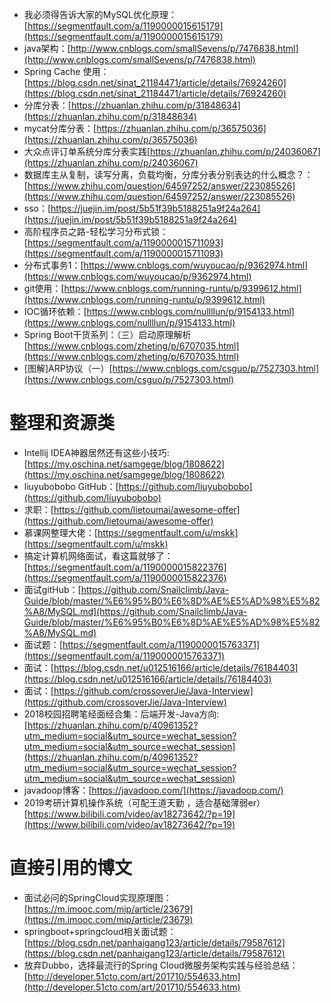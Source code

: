 - 我必须得告诉大家的MySQL优化原理：[https://segmentfault.com/a/1190000015615179](https://segmentfault.com/a/1190000015615179)
- java架构：[http://www.cnblogs.com/smallSevens/p/7476838.html](http://www.cnblogs.com/smallSevens/p/7476838.html)
- Spring Cache 使用：[https://blog.csdn.net/sinat_21184471/article/details/76924260](https://blog.csdn.net/sinat_21184471/article/details/76924260)
- 分库分表：[https://zhuanlan.zhihu.com/p/31848634](https://zhuanlan.zhihu.com/p/31848634)
- mycat分库分表：[https://zhuanlan.zhihu.com/p/36575036](https://zhuanlan.zhihu.com/p/36575036)
- 大众点评订单系统分库分表实践[https://zhuanlan.zhihu.com/p/24036067](https://zhuanlan.zhihu.com/p/24036067)
- 数据库主从复制，读写分离，负载均衡，分库分表分别表达的什么概念？：[https://www.zhihu.com/question/64597252/answer/223085526](https://www.zhihu.com/question/64597252/answer/223085526)
- sso：[https://juejin.im/post/5b51f39b5188251a9f24a264](https://juejin.im/post/5b51f39b5188251a9f24a264)
- 高阶程序员之路-轻松学习分布式锁：[https://segmentfault.com/a/1190000015711093](https://segmentfault.com/a/1190000015711093)
- 分布式事务1：[https://www.cnblogs.com/wuyoucao/p/9362974.html](https://www.cnblogs.com/wuyoucao/p/9362974.html)
- git使用：[https://www.cnblogs.com/running-runtu/p/9399612.html](https://www.cnblogs.com/running-runtu/p/9399612.html)
- IOC循环依赖：[https://www.cnblogs.com/nullllun/p/9154133.html](https://www.cnblogs.com/nullllun/p/9154133.html)
- Spring Boot干货系列：（三）启动原理解析[https://www.cnblogs.com/zheting/p/6707035.html](https://www.cnblogs.com/zheting/p/6707035.html)
- [图解]ARP协议（一）[https://www.cnblogs.com/csguo/p/7527303.html](https://www.cnblogs.com/csguo/p/7527303.html)

# 整理和资源类 #


- Intellij IDEA神器居然还有这些小技巧:[https://my.oschina.net/samgege/blog/1808622](https://my.oschina.net/samgege/blog/1808622)
- liuyubobobo GitHub：[https://github.com/liuyubobobo](https://github.com/liuyubobobo)
- 求职：[https://github.com/lietoumai/awesome-offer](https://github.com/lietoumai/awesome-offer)
- 慕课网整理大佬：[https://segmentfault.com/u/mskk](https://segmentfault.com/u/mskk)
- 搞定计算机网络面试，看这篇就够了：[https://segmentfault.com/a/1190000015822376](https://segmentfault.com/a/1190000015822376)
- 面试gitHub：[https://github.com/Snailclimb/Java-Guide/blob/master/%E6%95%B0%E6%8D%AE%E5%AD%98%E5%82%A8/MySQL.md](https://github.com/Snailclimb/Java-Guide/blob/master/%E6%95%B0%E6%8D%AE%E5%AD%98%E5%82%A8/MySQL.md)
- 面试题：[https://segmentfault.com/a/1190000015763371](https://segmentfault.com/a/1190000015763371)
- 面试：[https://blog.csdn.net/u012516166/article/details/76184403](https://blog.csdn.net/u012516166/article/details/76184403)
- 面试：[https://github.com/crossoverJie/Java-Interview](https://github.com/crossoverJie/Java-Interview)
- 2018校园招聘笔经面经合集：后端开发-Java方向:[https://zhuanlan.zhihu.com/p/40961352?utm_medium=social&utm_source=wechat_session?utm_medium=social&utm_source=wechat_session](https://zhuanlan.zhihu.com/p/40961352?utm_medium=social&utm_source=wechat_session?utm_medium=social&utm_source=wechat_session)
- javadoop博客：[https://javadoop.com/](https://javadoop.com/)
- 2019考研计算机操作系统（可配王道天勤 ，适合基础薄弱er）[https://www.bilibili.com/video/av18273642/?p=19](https://www.bilibili.com/video/av18273642/?p=19)


# 直接引用的博文 #

- 面试必问的SpringCloud实现原理图：[https://m.imooc.com/mip/article/23679](https://m.imooc.com/mip/article/23679)
- springboot+springcloud相关面试题：[https://blog.csdn.net/panhaigang123/article/details/79587612](https://blog.csdn.net/panhaigang123/article/details/79587612)
- 放弃Dubbo，选择最流行的Spring Cloud微服务架构实践与经验总结：[http://developer.51cto.com/art/201710/554633.htm](http://developer.51cto.com/art/201710/554633.htm)




